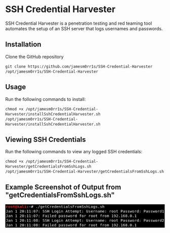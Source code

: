 # SSH Credential Harvester

SSH Credential Harvester is a penetration testing and red teaming tool automates the setup of an SSH server that logs usernames and passwords.

## Installation

Clone the GitHub repository
```
git clone https://github.com/jamesm0rr1s/SSH-Credential-Harvester /opt/jamesm0rr1s/SSH-Credential-Harvester
```

## Usage

Run the following commands to install:
```
chmod +x /opt/jamesm0rr1s/SSH-Credential-Harvester/installSshCredentialHarvester.sh
/opt/jamesm0rr1s/SSH-Credential-Harvester/installSshCredentialHarvester.sh
```

## Viewing SSH Credentials

Run the following commands to view any logged SSH credentials:
```
chmod +x /opt/jamesm0rr1s/SSH-Credential-Harvester/getCredentialsFromSshLogs.sh
/opt/jamesm0rr1s/SSH-Credential-Harvester/getCredentialsFromSshLogs.sh
```

## Example Screenshot of Output from "getCredentialsFromSshLogs.sh"

![ExampleOutput-getCredentialsFromSshLogs](screenshot.png?raw=true "ExampleOutput-getCredentialsFromSshLogs")

